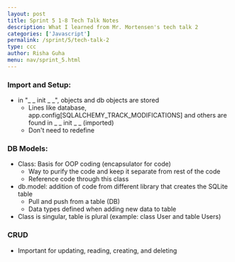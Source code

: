 ```yaml
---
layout: post
title: Sprint 5 1-8 Tech Talk Notes
description: What I learned from Mr. Mortensen's tech talk 2
categories: ['Javascript']
permalink: /sprint/5/tech-talk-2
type: ccc
author: Risha Guha
menu: nav/sprint_5.html
---
```



### Import and Setup:
- in "_ _ init _ _", objects and db objects are stored
    - Lines like database, app.config[SQLALCHEMY_TRACK_MODIFICATIONS] and others are found in _ _ init _ _ (imported)
    - Don't need to redefine

### DB Models:
- Class: Basis for OOP coding (encapsulator for code)
    - Way to purify the code and keep it separate from rest of the code
    - Reference code through this class
- db.model: addition of code from different library that creates the SQLite table
    - Pull and push from a table (DB)
    - Data types defined when adding new data to table
- Class is singular, table is plural (example: class User and table Users)

### CRUD
- Important for updating, reading, creating, and deleting 